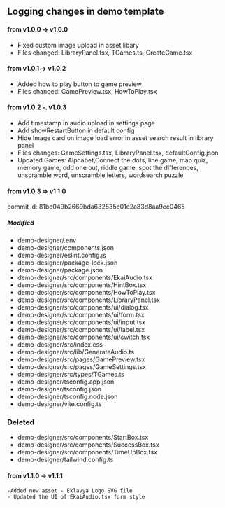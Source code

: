 ## Logging changes in demo template

#### from v1.0.0 -> v1.0.0

- Fixed custom image upload in asset libary
- Files changed: LibraryPanel.tsx, TGames.ts, CreateGame.tsx

#### from v1.0.1 -> v1.0.2

- Added how to play button to game preview
- Files changed: GamePreview.tsx, HowToPlay.tsx

#### from v1.0.2 -. v1.0.3

- Add timestamp in audio upload in settings page
- Add showRestartButton in default config
- Hide Image card on image load error in asset search result in library panel
- Files changes: GameSettings.tsx, LibraryPanel.tsx, defaultConfig.json
- Updated Games: Alphabet,Connect the dots, line game, map quiz, memory game, odd one out, riddle game, spot the differences, unscramble word, unscramble letters, wordsearch puzzle

#### from v1.0.3 => v1.1.0

commit id: 81be049b2669bda632535c01c2a83d8aa9ec0465

##### Modified

- demo-designer/.env
- demo-designer/components.json
- demo-designer/eslint.config.js
- demo-designer/package-lock.json
- demo-designer/package.json
- demo-designer/src/components/EkaiAudio.tsx
- demo-designer/src/components/HintBox.tsx
- demo-designer/src/components/HowToPlay.tsx
- demo-designer/src/components/LibraryPanel.tsx
- demo-designer/src/components/ui/dialog.tsx
- demo-designer/src/components/ui/form.tsx
- demo-designer/src/components/ui/input.tsx
- demo-designer/src/components/ui/label.tsx
- demo-designer/src/components/ui/switch.tsx
- demo-designer/src/index.css
- demo-designer/src/lib/GenerateAudio.ts
- demo-designer/src/pages/GamePreview.tsx
- demo-designer/src/pages/GameSettings.tsx
- demo-designer/src/types/TGames.ts
- demo-designer/tsconfig.app.json
- demo-designer/tsconfig.json
- demo-designer/tsconfig.node.json
- demo-designer/vite.config.ts

### Deleted

- demo-designer/src/components/StartBox.tsx
- demo-designer/src/components/SuccessBox.tsx
- demo-designer/src/components/TimeUpBox.tsx
- demo-designer/tailwind.config.ts

#### from v1.1.0 -> v1.1.1

    -Added new asset - Eklavya Logo SVG file
    - Updated the UI of EkaiAudio.tsx form style
